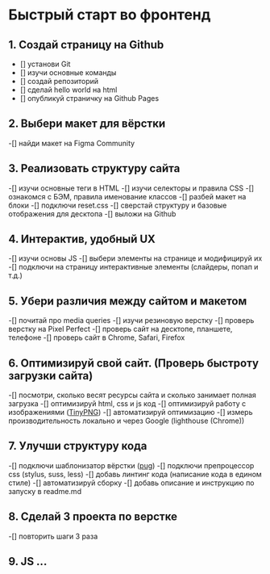 # Быстрый старт во фронтенд

## 1. Создай страницу на Github
 - [] установи Git
 - [] изучи основные команды
 - [] создай репозиторий
 - [] сделай hello world на html
 - [] опубликуй страничку на Github Pages

## 2. Выбери макет для вёрстки
 -[] найди макет на Figma Community

## 3. Реализовать структуру сайта
 -[] изучи основные теги в HTML
 -[] изучи селекторы и правила CSS
 -[] ознакомся с БЭМ, правила именование классов
 -[] разбей макет на блоки
 -[] подключи reset.css
 -[] сверстай структуру и базовые отображения для десктопа
 -[] выложи на Github

## 4. Интерактив, удобный UX
 -[] изучи основы JS
 -[] выбери элементы на странице и модифицируй их
 -[] подключи на страницу интерактивные элементы (слайдеры, попап и т.д.)

## 5. Убери различия между сайтом и макетом
 -[] почитай про media queries
 -[] изучи резиновую верстку
 -[] проверь верстку на Pixel Perfect
 -[] проверь сайт на десктопе, планшете, телефоне
 -[] проверь сайт в Chrome, Safari, Firefox

## 6. Оптимизируй свой сайт. (Проверь быстроту загрузки сайта)
 -[] посмотри, сколько весят ресурсы сайта и сколько занимает полная загрузка
 -[] оптимизируй html, css и js код
 -[] оптимизируй работу с изображениями ([TinyPNG](https://tinypng.com/))
 -[] автоматизируй оптимизацию
 -[] измерь производительность локально и через Google (lighthouse (Chrome))

## 7. Улучши структуру кода
 -[] подключи шаблонизатор вёрстки ([pug](https://pugjs.org/api/getting-started.html))
 -[] подключи препроцессор css (stylus, suss, less)
 -[] добавь линтинг кода (написание кода в едином стиле)
 -[] автоматизируй сборку
 -[] добавь описание и инструкцию по запуску в readme.md

## 8. Сделай 3 проекта по верстке
 -[] повторить шаги 3 раза

## 9. JS ...